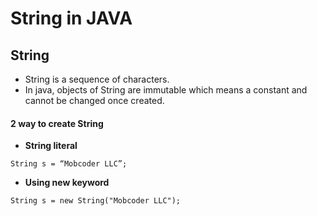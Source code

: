 # String in JAVA

## String

- String is a sequence of characters. 
- In java, objects of String are immutable which means a constant and cannot be changed once created.

#### 2 way to create String

- **String literal**

```
String s = “Mobcoder LLC”;

```
- **Using new keyword**

```
String s = new String("Mobcoder LLC");

```
